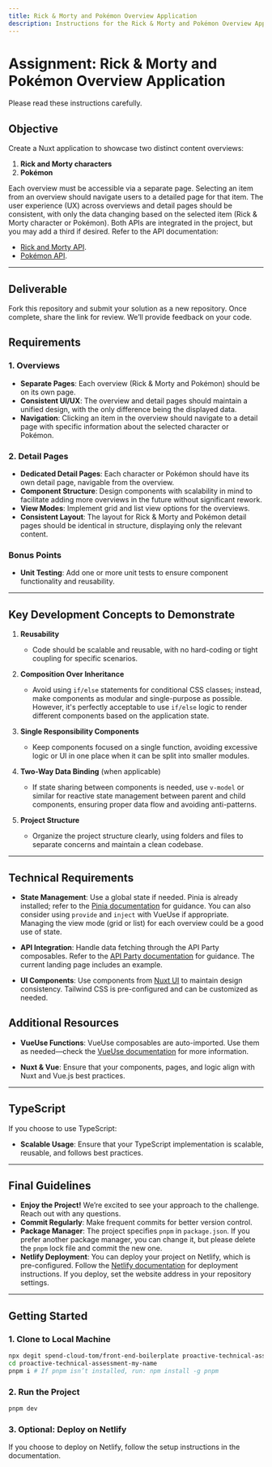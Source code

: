 ```yaml
---
title: Rick & Morty and Pokémon Overview Application
description: Instructions for the Rick & Morty and Pokémon Overview Application assignment
---
```


# Assignment: Rick & Morty and Pokémon Overview Application

Please read these instructions carefully.

## Objective

Create a Nuxt application to showcase two distinct content overviews:

1. **Rick and Morty characters**
2. **Pokémon**

Each overview must be accessible via a separate page. Selecting an item from an overview should navigate users to a detailed page for that item. The user experience (UX) across overviews and detail pages should be consistent, with only the data changing based on the selected item (Rick & Morty character or Pokémon). Both APIs are integrated in the project, but you may add a third if desired. Refer to the API documentation:

- [Rick and Morty API](https://rickandmortyapi.com/documentation).
- [Pokémon API](https://pokeapi.co/docs/v2).

---

## Deliverable

Fork this repository and submit your solution as a new repository. Once complete, share the link for review. We’ll provide feedback on your code.

## Requirements

### 1. Overviews

- **Separate Pages**: Each overview (Rick & Morty and Pokémon) should be on its own page.
- **Consistent UI/UX**: The overview and detail pages should maintain a unified design, with the only difference being the displayed data.
- **Navigation**: Clicking an item in the overview should navigate to a detail page with specific information about the selected character or Pokémon.

### 2. Detail Pages

- **Dedicated Detail Pages**: Each character or Pokémon should have its own detail page, navigable from the overview.
- **Component Structure**: Design components with scalability in mind to facilitate adding more overviews in the future without significant rework.
- **View Modes**: Implement grid and list view options for the overviews.
- **Consistent Layout**: The layout for Rick & Morty and Pokémon detail pages should be identical in structure, displaying only the relevant content.

### Bonus Points

- **Unit Testing**: Add one or more unit tests to ensure component functionality and reusability.

---

## Key Development Concepts to Demonstrate

1. **Reusability**

   - Code should be scalable and reusable, with no hard-coding or tight coupling for specific scenarios.

2. **Composition Over Inheritance**

   - Avoid using `if/else` statements for conditional CSS classes; instead, make components as modular and single-purpose as possible. However, it's perfectly acceptable to use `if/else` logic to render different components based on the application state.

3. **Single Responsibility Components**

   - Keep components focused on a single function, avoiding excessive logic or UI in one place when it can be split into smaller modules.

4. **Two-Way Data Binding** (when applicable)

   - If state sharing between components is needed, use `v-model` or similar for reactive state management between parent and child components, ensuring proper data flow and avoiding anti-patterns.

5. **Project Structure**

   - Organize the project structure clearly, using folders and files to separate concerns and maintain a clean codebase.

---

## Technical Requirements

- **State Management**: Use a global state if needed. Pinia is already installed; refer to the [Pinia documentation](https://pinia.vuejs.org/) for guidance. You can also consider using `provide` and `inject` with VueUse if appropriate. Managing the view mode (grid or list) for each overview could be a good use of state.

- **API Integration**: Handle data fetching through the API Party composables. Refer to the [API Party documentation](https://example.com/api-party) for guidance. The current landing page includes an example.

- **UI Components**: Use components from [Nuxt UI](https://ui.nuxt.com/) to maintain design consistency. Tailwind CSS is pre-configured and can be customized as needed.

## Additional Resources

- **VueUse Functions**: VueUse composables are auto-imported. Use them as needed—check the [VueUse documentation](https://vueuse.org/) for more information.

- **Nuxt & Vue**: Ensure that your components, pages, and logic align with Nuxt and Vue.js best practices.

---

## TypeScript

If you choose to use TypeScript:

- **Scalable Usage**: Ensure that your TypeScript implementation is scalable, reusable, and follows best practices.

---

## Final Guidelines

- **Enjoy the Project!** We’re excited to see your approach to the challenge. Reach out with any questions.
- **Commit Regularly**: Make frequent commits for better version control.
- **Package Manager**: The project specifies `pnpm` in `package.json`. If you prefer another package manager, you can change it, but please delete the `pnpm` lock file and commit the new one.
- **Netlify Deployment**: You can deploy your project on Netlify, which is pre-configured. Follow the [Netlify documentation](https://docs.netlify.com/site-deploys/create-deploys/) for deployment instructions. If you deploy, set the website address in your repository settings.

---

## Getting Started

### 1. Clone to Local Machine

```bash
npx degit spend-cloud-tom/front-end-boilerplate proactive-technical-assessment-my-name
cd proactive-technical-assessment-my-name
pnpm i # If pnpm isn’t installed, run: npm install -g pnpm
```

### 2. Run the Project

```bash
pnpm dev
```

### 3. Optional: Deploy on Netlify

If you choose to deploy on Netlify, follow the setup instructions in the documentation.
